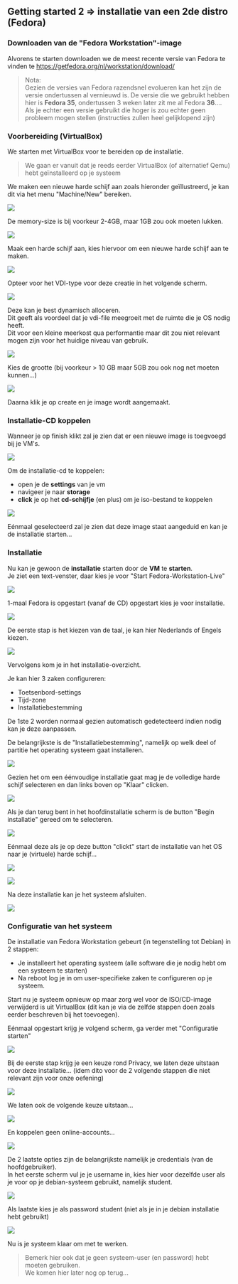 ## Getting started 2 => installatie van een 2de distro (Fedora)

### Downloaden van de "Fedora Workstation"-image

Alvorens te starten downloaden we de meest recente versie van Fedora te vinden te https://getfedora.org/nl/workstation/download/

> Nota:  
> Gezien de versies van Fedora razendsnel evolueren kan het zijn de versie ondertussen al vernieuwd is.  De versie die we gebruikt hebben hier is **Fedora 35**, ondertussen 3 weken later zit me al Fedora **36**....  
> Als je echter een versie gebruikt die hoger is zou echter geen probleem mogen stellen (instructies zullen heel gelijklopend zijn)

### Voorbereiding (VirtualBox)

We starten met VirtualBox voor te bereiden op de installatie.

> We gaan er vanuit dat je reeds eerder VirtualBox (of alternatief Qemu) hebt geïnstalleerd op je systeem

We maken een nieuwe harde schijf aan zoals hieronder geïllustreerd, je kan dit via het menu "Machine/New" bereiken.

![](Pictures/10000000000002480000018B3CD060A8B7738384.png)

De memory-size is bij voorkeur 2-4GB, maar 1GB zou ook moeten lukken.

![](Pictures/100000000000024F0000018AAEEC681F99DD621A.png)

Maak een harde schijf aan, kies hiervoor om een nieuwe harde schijf aan te maken.

![](Pictures/100000000000024B0000018978A41FDB28CC93B7.png)

Opteer voor het VDI-type voor deze creatie in het volgende scherm.

![](Pictures/1000000000000252000001D888151C11009A73A2.png)


Deze kan je best dynamisch alloceren.  
Dit geeft als voordeel dat je vdi-file meegroeit met de ruimte die je OS nodig heeft.  
Dit voor een kleine meerkost qua performantie maar dit zou niet relevant mogen zijn voor het huidige niveau van gebruik.

![](Pictures/1000000000000252000001D541F32B745A173B4E.png)

Kies de grootte (bij voorkeur > 10 GB maar 5GB zou ook nog net moeten kunnen...)

![](Pictures/1000000000000255000001D64F664F61752A175E.png)

Daarna klik je op create en je image wordt aangemaakt.

### Installatie-CD koppelen

Wanneer je op finish klikt zal je zien dat er een nieuwe image is toegvoegd bij je VM's.

![](Pictures/10000000000001B200000078CC15107023C034A1.png)

Om de installatie-cd te koppelen:

* open je de **settings** van je vm
* navigeer je naar **storage**
* **click** je op het **cd-schijfje** (en plus) om je iso-bestand te koppelen

![](Pictures/10000000000002F90000022B2B1FD7E25E65943B.png)

Eénmaal geselecteerd zal je zien dat deze image staat aangeduid en kan je de installatie starten...

### Installatie

Nu kan je gewoon de **installatie** starten door de **VM** te **starten**.  
Je ziet een text-venster, daar kies je voor "Start Fedora-Workstation-Live"

![](Pictures/100000000000027F000002236314933178240796.png)

1-maal Fedora is opgestart (vanaf de CD) opgestart kies je voor installatie.

![](Pictures/100000000000077F000003F1BF6FA67090E743B4.png)

De eerste stap is het kiezen van de taal, je kan hier Nederlands of Engels kiezen.

![](Pictures/100000000000077F000003EFA857AD2CDEDF5F06.png)

Vervolgens kom je in het installatie-overzicht.

Je kan hier 3 zaken configureren:

* Toetsenbord-settings
* Tijd-zone
* Installatiebestemming

De 1ste 2 worden normaal gezien automatisch gedetecteerd indien nodig kan je deze aanpassen.

De belangrijkste is de "Installatiebestemming", namelijk op welk deel of partitie het operating systeem gaat installeren.

![](Pictures/100000000000077A000003EDC0DDFBBD6A1FD819.png)

Gezien het om een éénvoudige installatie gaat mag je de volledige harde schijf selecteren en dan links boven op "Klaar" clicken.

![](Pictures/100000000000077F000003F3DD3A0BF1B6F2B544.png)

Als je dan terug bent in het hoofdinstallatie scherm is de button "Begin installatie" gereed om te selecteren.

![](Pictures/1000000000000778000003EA8AE07B3FDEE03F4D.png)

Eénmaal deze als je op deze button "clickt" start de installatie van het OS naar je (virtuele) harde schijf...

![](Pictures/100000000000077F000003EA072DE9F86760296D.png)


![](Pictures/100000000000077D000003E85978CAF3BC175E36.png)

Na deze installatie kan je het systeem afsluiten.

![](Pictures/100000000000077C000003F743E6E3D0C7BBA5C2.png)

### Configuratie van het systeem

De installatie van Fedora Workstation gebeurt (in tegenstelling tot Debian) in 2 stappen:

* Je installeert het operating systeem (alle software die je nodig hebt om een systeem te starten)
* Na reboot log je in om user-specifieke zaken te configureren op je systeem.

Start nu je systeem opnieuw op maar zorg wel voor de ISO/CD-image verwijderd is uit VirtualBox (dit kan je via de zelfde stappen doen zoals eerder beschreven bij het toevoegen).

Eénmaal opgestart krijg je volgend scherm, ga verder met "Configuratie starten"

![](Pictures/10000000000003E9000002CBF5C2A611752AFD92.png)

Bij de eerste stap krijg je een keuze rond Privacy, we laten deze uitstaan voor deze installatie... (idem dito voor de 2 volgende stappen die niet relevant zijn voor onze oefening)

![](Pictures/10000000000003CB000002D08B1F57C13FF14FCA.png)

We laten ook de volgende keuze uitstaan...

![](Pictures/10000000000003C7000002CF92A8C5A8DF793925.png)

En koppelen geen online-accounts...

![](Pictures/10000000000003C5000002CA96171330B68FD891.png)

De 2 laatste opties zijn de belangrijkste namelijk je credentials (van de hoofdgebruiker).  
In het eerste scherm vul je je username in, kies hier voor dezelfde user als je voor op je debian-systeem gebruikt, namelijk student.

![](Pictures/10000000000003D4000002CC564E1125AA6F55D9.png)

Als laatste kies je als password student (niet als je in je debian installatie hebt gebruikt)

![](Pictures/10000000000003D1000002C49777226BDBDC7F38.png)


Nu is je systeem klaar om met te werken.  

> Bemerk hier ook dat je geen systeem-user (en password) hebt moeten gebruiken.  
> We komen hier later nog op terug...